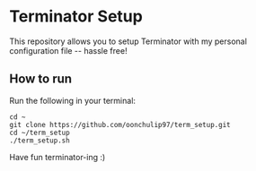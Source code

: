 # **Terminator Setup**

This repository allows you to setup Terminator with my personal configuration file -- hassle free!

## **How to run**

Run the following in your terminal:

```
cd ~
git clone https://github.com/oonchulip97/term_setup.git
cd ~/term_setup
./term_setup.sh
```

Have fun terminator-ing :)
